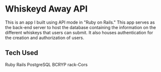 # Whiskeyd Away API

This is an app I built using API mode in "Ruby on Rails." This app serves as the back-end server to host the database containing the information on the different whiskeys that users can submit. It also houses authentication for the creation and authorization of users.

## Tech Used
Ruby
Rails
PostgreSQL
BCRYP
rack-Cors
